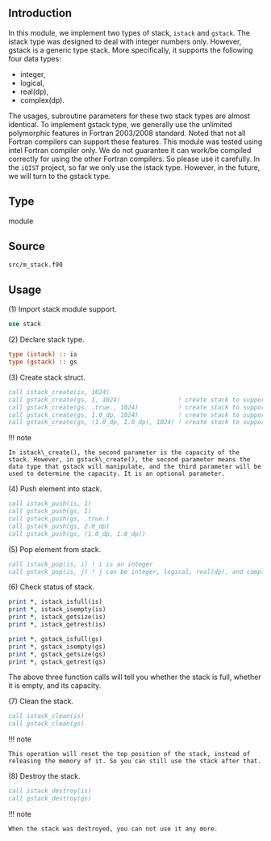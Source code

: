 ## Introduction

In this module, we implement two types of stack, `istack` and `gstack`. The istack type was designed to deal with integer numbers only. However, gstack is a generic type stack. More specifically, it supports the following four data types:

* integer,
* logical,
* real(dp),
* complex(dp).

The usages, subroutine parameters for these two stack types are almost identical. To implement gstack type, we generally use the unlimited polymorphic features in Fortran 2003/2008 standard. Noted that not all Fortran compilers can support these features. This module was tested using intel Fortran compiler only. We do not guarantee it can work/be compiled correctly for using the other Fortran compilers. So please use it carefully. In the `iQIST` project, so far we only use the istack type. However, in the future, we will turn to the gstack type.

## Type

module

## Source

`src/m_stack.f90`

## Usage

(1) Import stack module support.

```fortran
use stack
```

(2) Declare stack type.

```fortran
type (istack) :: is
type (gstack) :: gs
```

(3) Create stack struct.

```fortran
call istack_create(is, 1024)
call gstack_create(gs, 1, 1024)                ! create stack to support integer
call gstack_create(gs, .true., 1024)           ! create stack to support logical
call gstack_create(gs, 1.0_dp, 1024)           ! create stack to support real(dp)
call gstack_create(gs, (1.0_dp, 1.0_dp), 1024) ! create stack to support complex(dp)
```

!!! note

    In istack\_create(), the second parameter is the capacity of the stack. However, in gstack\_create(), the second parameter means the data type that gstack will manipulate, and the third parameter will be used to determine the capacity. It is an optional parameter.

(4) Push element into stack.

```fortran
call istack_push(is, 1)
call gstack_push(gs, 1)
call gstack_push(gs, .true.)
call gstack_push(gs, 2.0_dp)
call gstack_push(gs, (1.0_dp, 1.0_dp))
```

(5) Pop element from stack.

```fortran
call istack_pop(is, i) ! i is an integer
call gstack_pop(is, j) ! j can be integer, logical, real(dp), and complex(dp)
```

(6) Check status of stack.

```fortran
print *, istack_isfull(is)
print *, istack_isempty(is)
print *, istack_getsize(is)
print *, istack_getrest(is)

print *, gstack_isfull(gs)
print *, gstack_isempty(gs)
print *, gstack_getsize(gs)
print *, gstack_getrest(gs)
```

The above three function calls will tell you whether the stack is full, whether it is empty, and its capacity.

(7) Clean the stack.

```fortran
call istack_clean(is)
call gstack_clean(gs)
```

!!! note

    This operation will reset the top position of the stack, instead of releasing the memory of it. So you can still use the stack after that.

(8) Destroy the stack.

```fortran
call istack_destroy(is)
call gstack_destroy(gs)
```

!!! note

    When the stack was destroyed, you can not use it any more.

